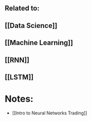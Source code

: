 
## Related to:
## [[Data Science]]
## [[Machine Learning]]
## [[RNN]]
## [[LSTM]]

# Notes:
- [[Intro to Neural Networks Trading]]